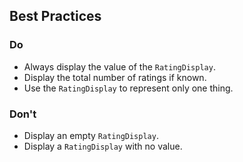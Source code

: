 ## Best Practices

### Do

- Always display the value of the `RatingDisplay`.
- Display the total number of ratings if known.
- Use the `RatingDisplay` to represent only one thing.

### Don't

- Display an empty `RatingDisplay`.
- Display a `RatingDisplay` with no value.
